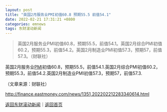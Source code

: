 ```yaml
---
layout: post
title: "英国2月服务业PMI初值60.8 预期55.5 前值54.1"
date: 2022-02-21 17:31:21 +0800
categories: emnews
tags: 东财滚动新闻
---
```

> 英国2月服务业PMI初值60.8，预期55.5，前值54.1。英国2月综合PMI初值60.2，预期55.3，前值54.2。英国2月制造业PMI初值57.3，预期57，前值57.3。（财联社）

<p>英国2月服务业<span id="Info.340"><a href="http://data.eastmoney.com/cjsj/pmi.html" class="infokey">PMI</a></span>初值60.8，预期55.5，前值54.1.英国2月综合PMI初值60.2，预期55.3，前值54.2.英国2月制造业PMI初值57.3，预期57，前值57.3.</p><p class="em_media">（文章来源：财联社）</p>

<http://finance.eastmoney.com/news/1351,202202212283340614.html>

[返回东财滚动新闻](//finews.withounder.com/emnews/)｜[返回首页](//finews.withounder.com/)